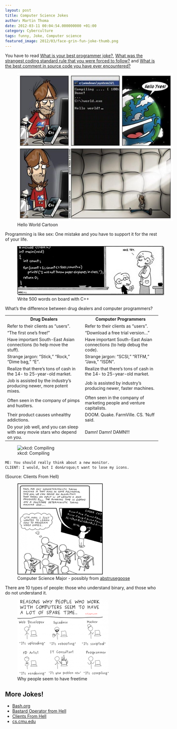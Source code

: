 ```yaml
---
layout: post
title: Computer Science Jokes
author: Martin Thoma
date: 2012-03-11 00:04:54.000000000 +01:00
category: Cyberculture
tags: funny, Joke, Computer science
featured_image: 2012/03/face-grin-fun-joke-thumb.png
---
```

<div class="info">You have to read <a href="http://stackoverflow.com/q/234075/562769">What is your best programmer joke?</a>, <a href="http://stackoverflow.com/q/218123/562769">What was the strangest coding standard rule that you were forced to follow?</a> and <a href="http://stackoverflow.com/q/184618/562769">What is the best comment in source code you have ever encountered?</a></div>

<figure class="aligncenter">
            <a href="../images/2012/03/hello-world-cartoon.jpg"><img src="../images/2012/03/hello-world-cartoon.jpg" alt="Hello World Cartoon" style="max-width:512px;max-height:487px;" class=" wp-image-18071 "/></a>
            <figcaption class="text-center">Hello World Cartoon</figcaption>
        </figure>

Programming is like sex:
One mistake and you have to support it for the rest of your life.

<figure class="aligncenter">
            <a href="../images/2012/03/write-500-words-count-cpp.jpg"><img src="../images/2012/03/write-500-words-count-cpp.jpg" alt="Write 500 words on board with C++" style="max-width:484px;max-height:162px" class="size-full wp-image-18111"/></a>
            <figcaption class="text-center">Write 500 words on board with C++</figcaption>
        </figure>

What&rsquo;s the difference between drug dealers and computer programmers?
<table>
<tr>
<th>Drug Dealers</th>
<th>Computer Programmers</th>
</tr>
<tr>
<td>Refer to their clients as &ldquo;users&rdquo;.</td>
<td>Refer to their clients as &ldquo;users&rdquo;.</td>
</tr>
<tr>
<td>&ldquo;The first one&rsquo;s free!&rdquo;</td>
<td>&ldquo;Download a free trial version&hellip;&rdquo;</td>
</tr>
<tr>
<td>Have important South-East Asian connections (to help move the stuff).</td>
<td>Have important South-East Asian connections (to help debug the code).</td>
</tr>
<tr>
<td>Strange jargon: &ldquo;Stick,&rdquo; &ldquo;Rock,&rdquo; &ldquo;Dime bag,&rdquo; &ldquo;E&rdquo;.</td>
<td>Strange jargon: &ldquo;SCSI,&rdquo; &ldquo;RTFM,&rdquo; &ldquo;Java,&rdquo; &ldquo;ISDN&rdquo;.</td>
</tr>
<tr>
<td>Realize that there&rsquo;s tons of cash in the 14- to 25-year-old market.</td>
<td>Realize that there&rsquo;s tons of cash in the 14- to 25-year-old market.</td>
</tr>
<tr>
<td>Job is assisted by the industry&rsquo;s producing newer, more potent mixes.</td>
<td>Job is assisted by industry&rsquo;s producing newer, faster machines.</td>
</tr>
<tr>
<td>Often seen in the company of pimps and hustlers.</td>
<td>Often seen in the company of marketing people and venture capitalists.</td>
</tr>
<tr>
<td>Their product causes unhealthy addictions.</td>
<td>DOOM. Quake. FarmVille. CS. &lsquo;Nuff said.</td>
</tr>
<tr>
<td>Do your job well, and you can sleep with sexy movie stars who depend on you.</td>
<td>Damn! Damn! DAMN!!!</td>
</tr>
</table>

<figure class="wp-caption aligncenter">
    <img src="http://imgs.xkcd.com/comics/compiling.png" alt="xkcd: Compiling">
    <figcaption>xkcd: Compiling</figcaption>
</figure>

```text
ME: You should really think about a new monitor.
CLIENT: I would, but I don&rsquo;t want to lose my icons.
```
(Source: Clients From Hell)

<figure class="aligncenter">
            <a href="../images/2012/03/computer-science-major-282x300.png"><img src="../images/2012/03/computer-science-major-282x300.png" alt="Computer Science Major - possibly from abstrusegoose" style="max-width:282px;max-height:300px" class="size-medium"/></a>
            <figcaption class="text-center">Computer Science Major - possibly from <a href=http://abstrusegoose.com/a/206.htm>abstrusegoose</a></figcaption>
        </figure>

There are 10 types of people: those who understand binary, and those who do not understand it.

<figure class="aligncenter">
            <a href="../images/2012/03/why-people-seem-to-have-freetime-300x248.png"><img src="../images/2012/03/why-people-seem-to-have-freetime-300x248.png" alt="Why people seem to have freetime" style="max-width:300px;max-height:248px" class="size-medium"/></a>
            <figcaption class="text-center">Why people seem to have freetime</figcaption>
        </figure>

<h2>More Jokes!</h2>
<ul>
  <li><a href="http://bash.org/?random">Bash.org</a></li>
  <li><a href="http://bofh.ch/">Bastard Operator from Hell</a></li>
  <li><a href="http://clientsfromhell.net/">Clients From Hell</a></li>
  <li><a href="http://www.cs.cmu.edu/~eugene/quotes/prog.html">cs.cmu.edu</a></li>
</ul>
